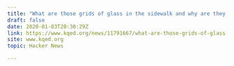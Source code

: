 ```yaml
---
title: "What are those grids of glass in the sidewalk and why are they purple?"
draft: false
date: 2020-01-03T20:30:29Z
link: https://www.kqed.org/news/11791667/what-are-those-grids-of-glass-in-the-sidewalk-and-why-are-they-purple?utm_medium=RSS&utm_source=hune
site: www.kqed.org
topic: Hacker News  

---
```

